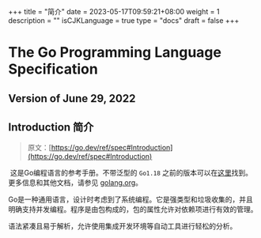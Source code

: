 +++
title = "简介"
date = 2023-05-17T09:59:21+08:00
weight = 1
description = ""
isCJKLanguage = true
type = "docs"
draft = false
+++
# The Go Programming Language Specification


## Version of June 29, 2022

## Introduction 简介
> 原文：[https://go.dev/ref/spec#Introduction](https://go.dev/ref/spec#Introduction)

​	这是Go编程语言的参考手册。不带泛型的 `Go1.18` 之前的版本可以在[这里](https://go.dev/doc/go1.17_spec.html)找到。更多信息和其他文档，请参见 [golang.org](https://go.dev/)。

​	Go是一种通用语言，设计时考虑到了系统编程。它是强类型和垃圾收集的，并且明确支持并发编程。程序是由包构成的，包的属性允许对依赖项进行有效的管理。

​	语法紧凑且易于解析，允许使用集成开发环境等自动工具进行轻松的分析。